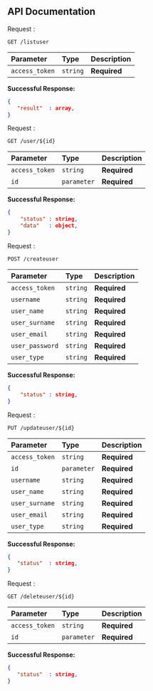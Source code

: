 ## API Documentation

Request : 
```http
GET /listuser
```

| Parameter | Type | Description |
| :--- | :--- | :--- |
| `access_token` | `string` | **Required**

**Successful Response:**
```json
{
   "result"  : array,
}
```

Request : 
```http
GET /user/${id}
```

| Parameter | Type | Description |
| :--- | :--- | :--- |
| `access_token` | `string` | **Required**
| `id` | `parameter` | **Required**


**Successful Response:**
```json
{
    "status" : string,
    "data"   : object,
}
```


Request : 
```http
POST /createuser
```

| Parameter | Type | Description |
| :--- | :--- | :--- |
| `access_token` | `string` | **Required**
| `username` | `string` | **Required**
| `user_name` | `string` | **Required**
| `user_surname` | `string` | **Required**
| `user_email` | `string` | **Required**
| `user_password` | `string` | **Required**
| `user_type` | `string` | **Required**

**Successful Response:**
```json
{
    "status" : string,
}
```


Request : 
```http
PUT /updateuser/${id}
```

| Parameter | Type | Description |
| :--- | :--- | :--- |
| `access_token` | `string` | **Required**
| `id` | `parameter` | **Required**
| `username` | `string` | **Required**
| `user_name` | `string` | **Required**
| `user_surname` | `string` | **Required**
| `user_email` | `string` | **Required**
| `user_type` | `string` | **Required**


**Successful Response:**
```json
{
   "status"  : string,
}
```

Request : 
```http
GET /deleteuser/${id}
```

| Parameter | Type | Description |
| :--- | :--- | :--- |
| `access_token` | `string` | **Required**
| `id` | `parameter` | **Required**


**Successful Response:**
```json
{
   "status"  : string,
}
```